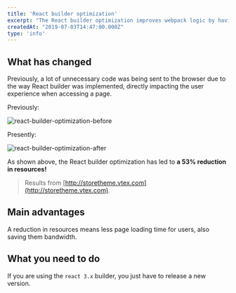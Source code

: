 ```yaml
---
title: 'React builder optimization'
excerpt: "The React builder optimization improves webpack logic by having more and smaller javascript bundles."
createdAt: "2019-07-03T14:47:00.000Z"
type: 'info'
---
```

## What has changed

Previously, a lot of unnecessary code was being sent to the browser due to the way React builder was implemented, directly impacting the user experience when accessing a page.  

Previously:

![react-builder-optimization-before](https://user-images.githubusercontent.com/52087100/60601542-ae7c3700-9d88-11e9-954b-d8777e049e94.png)

Presently:

![react-builder-optimization-after](https://user-images.githubusercontent.com/52087100/60601533-aa501980-9d88-11e9-87d8-f6a43e85b155.png)
 
As shown above, the React builder optimization has led to __a 53% reduction in resources!__

> Results from [http://storetheme.vtex.com](http://storetheme.vtex.com).

## Main advantages

A reduction in resources means less page loading time for users, also saving them bandwidth.

## What you need to do 

If you are using the `react 3.x` builder, you just have to release a new version.
